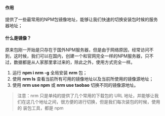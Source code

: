 #### 作用 
提供了一些最常用的NPM包镜像地址，能够让我们快速的切换安装包时候的服务器地址；
#### 什么是镜像？
原来包刚一开始是只存在于国外NPM服务器，但是由于网络原因，经常访问不到，这时候，我们可以在国内，创建一个和官网完全一样的NPM服务器，只不过，数据都是从人家那里拿过来的，除此之外，使用方式完全一样。

1. 运行 **npm i nrm -g** 全局安装 **nrm** 包；
2. 使用 **nrm ls** 查看当前所有可用的镜像地址以及当前所使用的镜像源地址；
3. 使用 **nrm use npm** 或 **nrm use taobao** 切换不同的镜像源地址。


> 注意：nrm 只是单纯的提供了几个常用的下载包的 URL 地址，并能够让我们在这几个地址之间，很方便的进行切换，但是我们每次装包的时候，使用的 装包工具，都是 npm